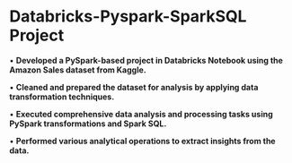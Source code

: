 # Databricks-Pyspark-SparkSQL Project
• **Developed a PySpark-based project in Databricks Notebook using the Amazon Sales dataset from Kaggle.**

• **Cleaned and prepared the dataset for analysis by applying data transformation techniques.**

• **Executed comprehensive data analysis and processing tasks using PySpark transformations and Spark SQL.**

• **Performed various analytical operations to extract insights from the data.**
